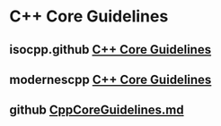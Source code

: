 # C++ Core Guidelines

## isocpp.github [C++ Core Guidelines](http://isocpp.github.io/CppCoreGuidelines/CppCoreGuidelines)



## modernescpp [C++ Core Guidelines](https://www.modernescpp.com/index.php/category/modern-c?start=0)





## github [CppCoreGuidelines.md](https://github.com/isocpp/CppCoreGuidelines/blob/master/CppCoreGuidelines.md)